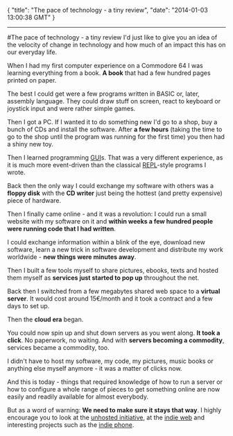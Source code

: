 {
  "title": "The pace of technology - a tiny review",
  "date": "2014-01-03 13:00:38 GMT"
}

---

#The pace of technology - a tiny review
I'd just like to give you an idea of the velocity of change in technology and how much of an impact this has on our everyday life.

When I had my first computer experience on a Commodore 64 I was learning everything from a book. **A book** that had a few hundred pages printed on paper.

The best I could get were a few programs written in BASIC or, later, assembly language. They could draw stuff on screen, react to keyboard or joystick input and were rather simple games.

Then I got a PC. If I wanted it to do something new I'd go to a shop, buy a bunch of CDs and install the software. After **a few hours** (taking the time to go to the shop until the program was running for the first time) you then had a shiny new toy.

Then I learned programming [GUI](http://en.wikipedia.org/wiki/Graphical_user_interface)s. That was a very different experience, as it is much more event-driven than the classical [REPL](http://en.wikipedia.org/wiki/REPL)-style programs I wrote.

Back then the only way I could exchange my software with others was a **floppy disk** with the **CD writer** just being the hottest (and pretty expensive) piece of hardware.

Then I finally came online - and it was a revolution: I could run a small website with my software on it and **within weeks a few hundred people were running code that I had written**.

I could exchange information within a blink of the eye, download new software, learn a new trick in software development and distribute my work worldwide - **new things were minutes away**.

Then I built a few tools myself to share pictures, ebooks, texts and hosted them myself as **services just started to pop up** throughout the net.

Back then I switched from a few megabytes shared web space to a **virtual server**. It would cost around 15€/month and it took a contract and a few days to set up.

Then the **cloud era** began.

You could now spin up and shut down servers as you went along. **It took a click**. No paperwork, no waiting.
And with **servers becoming a commodity**, services became a commodity, too.

I didn't have to host my software, my code, my pictures, music books or anything else myself anymore - it was a matter of clicks now.

And this is today - things that required knowledge of how to run a server or how to configure a whole range of pieces to get something online are now easily and readily available for almost everybody.

But as a word of warning: **We need to make sure it stays that way**.
I highly encourage you to look at the [unhosted initiative](https://unhosted.org/), at the [indie web](http://indiewebcamp.com/) and interesting projects such as the [indie phone](http://indiephone.eu/).
